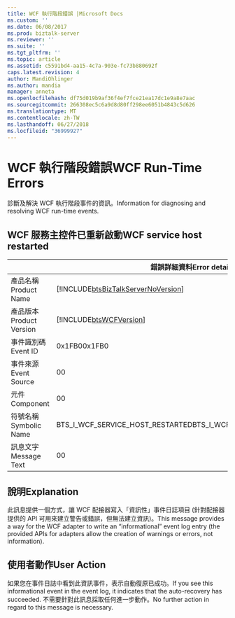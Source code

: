 ```yaml
---
title: WCF 執行階段錯誤 |Microsoft Docs
ms.custom: ''
ms.date: 06/08/2017
ms.prod: biztalk-server
ms.reviewer: ''
ms.suite: ''
ms.tgt_pltfrm: ''
ms.topic: article
ms.assetid: c5591bd4-aa15-4c7a-903e-fc73b880692f
caps.latest.revision: 4
author: MandiOhlinger
ms.author: mandia
manager: anneta
ms.openlocfilehash: df75d019b9af36f4ef7fce21ea17dc1e9a8e7aac
ms.sourcegitcommit: 266308ec5c6a9d8d80ff298ee6051b4843c5d626
ms.translationtype: MT
ms.contentlocale: zh-TW
ms.lasthandoff: 06/27/2018
ms.locfileid: "36999927"
---
```

# <a name="wcf-run-time-errors"></a><span data-ttu-id="da90c-102">WCF 執行階段錯誤</span><span class="sxs-lookup"><span data-stu-id="da90c-102">WCF Run-Time Errors</span></span>
<span data-ttu-id="da90c-103">診斷及解決 WCF 執行階段事件的資訊。</span><span class="sxs-lookup"><span data-stu-id="da90c-103">Information for diagnosing and resolving WCF run-time events.</span></span>  
  
## <a name="wcf-service-host-restarted"></a><span data-ttu-id="da90c-104">WCF 服務主控件已重新啟動</span><span class="sxs-lookup"><span data-stu-id="da90c-104">WCF service host restarted</span></span>
  
|                 |                                   <span data-ttu-id="da90c-105">錯誤詳細資料</span><span class="sxs-lookup"><span data-stu-id="da90c-105">Error details</span></span>                                    |
|-----------------|------------------------------------------------------------------------------------|
|  <span data-ttu-id="da90c-106">產品名稱</span><span class="sxs-lookup"><span data-stu-id="da90c-106">Product Name</span></span>   | [!INCLUDE[btsBizTalkServerNoVersion](../includes/btsbiztalkservernoversion-md.md)] |
| <span data-ttu-id="da90c-107">產品版本</span><span class="sxs-lookup"><span data-stu-id="da90c-107">Product Version</span></span> |             [!INCLUDE[btsWCFVersion](../includes/btswcfversion-md.md)]             |
|    <span data-ttu-id="da90c-108">事件識別碼</span><span class="sxs-lookup"><span data-stu-id="da90c-108">Event ID</span></span>     |                                       <span data-ttu-id="da90c-109">0x1FB0</span><span class="sxs-lookup"><span data-stu-id="da90c-109">0x1FB0</span></span>                                       |
|  <span data-ttu-id="da90c-110">事件來源</span><span class="sxs-lookup"><span data-stu-id="da90c-110">Event Source</span></span>   |                                         <span data-ttu-id="da90c-111">0</span><span class="sxs-lookup"><span data-stu-id="da90c-111">0</span></span>                                          |
|    <span data-ttu-id="da90c-112">元件</span><span class="sxs-lookup"><span data-stu-id="da90c-112">Component</span></span>    |                                         <span data-ttu-id="da90c-113">0</span><span class="sxs-lookup"><span data-stu-id="da90c-113">0</span></span>                                          |
|  <span data-ttu-id="da90c-114">符號名稱</span><span class="sxs-lookup"><span data-stu-id="da90c-114">Symbolic Name</span></span>  |                          <span data-ttu-id="da90c-115">BTS_I_WCF_SERVICE_HOST_RESTARTED</span><span class="sxs-lookup"><span data-stu-id="da90c-115">BTS_I_WCF_SERVICE_HOST_RESTARTED</span></span>                          |
|  <span data-ttu-id="da90c-116">訊息文字</span><span class="sxs-lookup"><span data-stu-id="da90c-116">Message Text</span></span>   |                                         <span data-ttu-id="da90c-117">0</span><span class="sxs-lookup"><span data-stu-id="da90c-117">0</span></span>                                          |
  
## <a name="explanation"></a><span data-ttu-id="da90c-118">說明</span><span class="sxs-lookup"><span data-stu-id="da90c-118">Explanation</span></span>  
 <span data-ttu-id="da90c-119">此訊息提供一個方式，讓 WCF 配接器寫入「資訊性」事件日誌項目 (針對配接器提供的 API 可用來建立警告或錯誤，但無法建立資訊)。</span><span class="sxs-lookup"><span data-stu-id="da90c-119">This message provides a way for the WCF adapter to write an “informational” event log entry (the provided APIs for adapters allow the creation of warnings or errors, not information).</span></span>  
  
## <a name="user-action"></a><span data-ttu-id="da90c-120">使用者動作</span><span class="sxs-lookup"><span data-stu-id="da90c-120">User Action</span></span>  
 <span data-ttu-id="da90c-121">如果您在事件日誌中看到此資訊事件，表示自動復原已成功。</span><span class="sxs-lookup"><span data-stu-id="da90c-121">If you see this informational event in the event log, it indicates that the auto-recovery has succeeded.</span></span> <span data-ttu-id="da90c-122">不需要針對此訊息採取任何進一步動作。</span><span class="sxs-lookup"><span data-stu-id="da90c-122">No further action in regard to this message is necessary.</span></span>